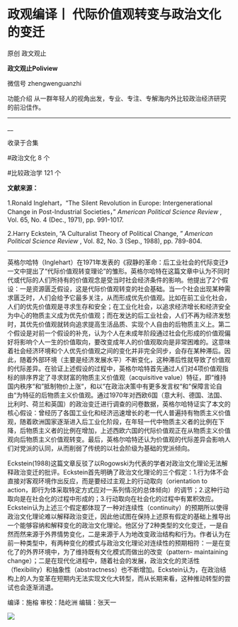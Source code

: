 

#  政观编译丨 代际价值观转变与政治文化的变迁

原创 政文观止 

**政文观止Poliview** 

微信号 zhengwenguanzhi

功能介绍 从一群年轻人的视角出发，专业、专注、专解海内外比较政治经济研究的前沿佳作。

____

__

收录于合集

#政治文化 8 个

#比较政治学 121 个

**文献来源：**

1.Ronald Inglehart，“The Silent Revolution in Europe: Intergenerational Change
in Post-Industrial Societies，” _American Political Science Review_ , Vol. 65,
No. 4 (Dec., 1971), pp. 991-1017.

2.Harry Eckstein, “A Culturalist Theory of Political Change, ” _American
Political Science Review_ , Vol. 82, No. 3 (Sep., 1988), pp. 789-804.

 ****

英格尔哈特（Inglehart）在1971年发表的《寂静的革命：后工业社会的代际变迁》一文中提出了“代际价值观转变理论”的雏形。英格尔哈特在这篇文章中认为不同时代或代际的人们所持有的价值观念是受当时社会经济条件的影响。他提出了2个假设：一是资源匮乏假设，这是代际价值观转变的社会基础。当一个社会出现某种需求匮乏时，人们会给予它最多关注，从而形成优先价值观。比如在前工业化社会，人们的优先价值观是寻求生存和安全；在工业化社会，以追求经济增长和经济安全为中心的物质主义成为优先价值观；而在发达的后工业社会，人们不再为经济发愁时，其优先价值观就转向追求提高生活品质、实现个人自由的后物质主义上。第二个假设是对前一个假设的补充，认为个人在未成年阶段通过社会化形成的价值观偏好将影响个人一生的价值取向，要改变成年人的价值观取向是非常困难的。这意味着社会经济环境和个人优先价值观之间的变化并非完全同步，会存在某种滞后。因此，随着外部环境（主要是经济发展水平）不断变化，这种滞后性就导致了价值观的代际差异。在验证上述假设的过程中，英格尔哈特首先通过人们对4项价值观指标的排序界定了寻求财富的物质主义价值观（acquisitive
value）特征，即“维持国内秩序“和”抵制物价上涨“，和以“在政治决策中有更多发言权“和”保障言论自由“为特征的后物质主义价值观。通过1970年对西欧6国（意大利、德国、法国、比利时、荷兰和英国）的政治变迁进行调查的问卷数据，英格尔哈特证实了本文的核心假设：曾经历了各国工业化和经济迅速增长的老一代人普遍持有物质主义价值观，随着欧洲国家逐渐进入后工业化阶段，在年轻一代中物质主义者的比例在下降，后物质主义者的比例在增加，上述西欧六国的代际价值观正在从物质主义价值观向后物质主义价值观转变。最后，英格尔哈特还认为价值观的代际差异会影响人们对党派的认同，从而削弱了传统的以社会阶级为基础的党派倾向。

  

Eckstein(1988)这篇文章反驳了以Rogowski为代表的学者对政治文化理论无法解释政治变迁的批评。Eckstein首先明确了政治文化理论的三个假定：1.行为体不会直接对客观环境作出反应，而是要经过主观上的行动取向（orientation
to
action，即行为体采取特定方式应对一系列情况的总体倾向）的调节；2.这种行动取向是在社会化的过程中形成的；3.行动取向在社会化的过程中有累积效应。Eckstein认为上述三个假定都体现了一种对连续性（continuity）的预期所以使得政治文化理论难以解释政治变迁，因此他试图在保持上述原有假定的基础上推导出一个能够容纳和解释变化的政治文化理论。他区分了2种类型的文化变迁，一是自然而然来源于外界情势变化，二是来源于人为地改变政治结构和行为。作者认为在前一种类型中，有两种变化的模式与政治文化理论对连续性的预期相符：一是在变化了的外界环境中，为了维持既有文化模式而做出的改变（pattern-
maintaining
change）；二是在现代化进程中，随着社会的发展，政治文化的灵活性（flexibility）和抽象性（abstractness）也不断增加。Eckstein认为，在政治结构上的人为变革在短期内无法实现文化大转型，而从长期来看，这种推动转型的尝试也会逐渐消退。

编译：施榕 审校：陆屹洲 编辑：张天一

  

![](images/130/2.jpeg)

  


